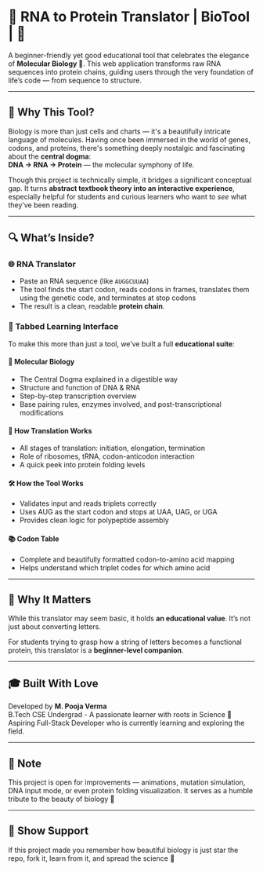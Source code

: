 # 🧬 RNA to Protein Translator | BioTool | 🌿

A beginner-friendly yet good educational tool that celebrates the elegance of **Molecular Biology 🧬**. This web application transforms raw RNA sequences into protein chains, guiding users through the very foundation of life’s code — from sequence to structure.

---

## 🌟 Why This Tool?

Biology is more than just cells and charts — it's a beautifully intricate language of molecules. Having once been immersed in the world of genes, codons, and proteins, there's something deeply nostalgic and fascinating about the **central dogma**:  
**DNA → RNA → Protein** — the molecular symphony of life.

Though this project is technically simple, it bridges a significant conceptual gap. It turns **abstract textbook theory into an interactive experience**, especially helpful for students and curious learners who want to *see* what they’ve been reading.

---

## 🔍 What’s Inside?

### 🌐 RNA Translator
- Paste an RNA sequence (like `AUGGCUUAA`)
- The tool finds the start codon, reads codons in frames, translates them using the genetic code, and terminates at stop codons
- The result is a clean, readable **protein chain**.

### 📖 Tabbed Learning Interface
To make this more than just a tool, we’ve built a full **educational suite**:

#### 🧠 Molecular Biology
- The Central Dogma explained in a digestible way
- Structure and function of DNA & RNA
- Step-by-step transcription overview
- Base pairing rules, enzymes involved, and post-transcriptional modifications

#### 📘 How Translation Works
- All stages of translation: initiation, elongation, termination
- Role of ribosomes, tRNA, codon-anticodon interaction
- A quick peek into protein folding levels

#### 🛠️ How the Tool Works
- Validates input and reads triplets correctly
- Uses AUG as the start codon and stops at UAA, UAG, or UGA
- Provides clean logic for polypeptide assembly

#### 📚 Codon Table
- Complete and beautifully formatted codon-to-amino acid mapping
- Helps understand which triplet codes for which amino acid

---

## 💬 Why It Matters

While this translator may seem basic, it holds **an educational value**. It’s not just about converting letters.

For students trying to grasp how a string of letters becomes a functional protein, this translator is a **beginner-level companion**.

---

## 🎓 Built With Love

Developed by **M. Pooja Verma**  
B.Tech CSE Undergrad - A passionate learner with roots in Science 💚
Aspiring Full-Stack Developer who is currently learning and exploring the field.

---

## 📌 Note

This project is open for improvements — animations, mutation simulation, DNA input mode, or even protein folding visualization. It serves as a humble tribute to the beauty of biology 🌿

---

## 🫶 Show Support

If this project made you remember how beautiful biology is just star the repo, fork it, learn from it, and spread the science 💫
